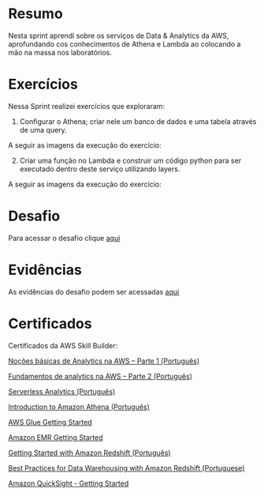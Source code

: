 # Resumo
Nesta sprint aprendi sobre os serviços de Data & Analytics da AWS, aprofundando cos conhecimentos de Athena e Lambda ao colocando a mão na massa nos laboratórios. 


# Exercícios

Nessa Sprint realizei exercícios que exploraram: 

1) Configurar o Athena; criar nele um banco de dados e uma tabela através de uma query.

A seguir as imagens da execução do exercício:



2) Criar uma função no Lambda e construir um código python para ser executado dentro deste serviço utilizando layers. 

A seguir as imagens da execução do exercício:



# Desafio

Para acessar o desafio clique [aqui](Desafio/README.md)

# Evidências

As evidências do desafio podem ser acessadas [aqui](Evidencias/)

# Certificados

Certificados da AWS Skill Builder:

[Noções básicas de Analytics na AWS – Parte 1 (Português)](Certificados/NocoesbasicasdeAnalyticsnaAWS-Parte-1-(Portugues).pdf)

[Fundamentos de analytics na AWS – Parte 2 (Português)](Certificados/FundamentosDeAnalyticsAWSParte2(Portugues).pdf)

[Serverless Analytics (Português)](Certificados/ServerlessAnalytics(Portugues).pdf)

[Introduction to Amazon Athena (Português)](Certificados/IntroductionToAmazonAthena(Português).pdf)

[AWS Glue Getting Started](Certificados/AWSGlueGettingStarted.pdf)

[Amazon EMR Getting Started](Certificados/AmazonEMRGettingStarted.pdf)

[Getting Started with Amazon Redshift (Português)](Certificados/GettingStartedWithAmazonRedshift(Portugues).pdf)

[Best Practices for Data Warehousing with Amazon Redshift (Portuguese)](Certificados/BestPracticesForDataWarehousingWithAmazonRedshift(Portuguese).pdf)

[Amazon QuickSight - Getting Started](Certificados/AmazonQuickSightGettingStarted.pdf)